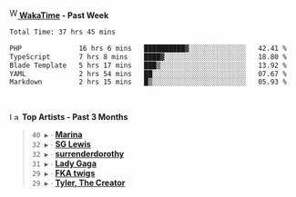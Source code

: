 <img src="https://github.com/dxnter/dxnter/assets/17434202/67b21fa4-d36d-46f9-9dec-f23d976b00ef" alt="WakaTime Logo" width="14" height="18"/><a href="https://wakatime.com/@dxnter" target="_blank"><strong> WakaTime</strong></a><strong> - Past Week</strong>

<!--START_SECTION:waka-->

```txt
Total Time: 37 hrs 45 mins

PHP              16 hrs 6 mins   ██████████▓░░░░░░░░░░░░░░   42.41 %
TypeScript       7 hrs 8 mins    ████▓░░░░░░░░░░░░░░░░░░░░   18.80 %
Blade Template   5 hrs 17 mins   ███▒░░░░░░░░░░░░░░░░░░░░░   13.92 %
YAML             2 hrs 54 mins   ██░░░░░░░░░░░░░░░░░░░░░░░   07.67 %
Markdown         2 hrs 15 mins   █▒░░░░░░░░░░░░░░░░░░░░░░░   05.93 %
```

<!--END_SECTION:waka-->

<br/>

<!--START_LASTFM_ARTISTS:{"period": "3month", "rows": 6}-->
<a href="https://last.fm" target="_blank"><img src="https://user-images.githubusercontent.com/17434202/215290617-e793598d-d7c9-428f-9975-156db1ba89cc.svg" alt="Last.fm Logo" width="18" height="13"/></a> **Top Artists - Past 3 Months**

> `40 ▶️` ∙ **[Marina](https://www.last.fm/music/Marina)**<br/>
> `32 ▶️` ∙ **[SG Lewis](https://www.last.fm/music/SG+Lewis)**<br/>
> `32 ▶️` ∙ **[surrenderdorothy](https://www.last.fm/music/surrenderdorothy)**<br/>
> `31 ▶️` ∙ **[Lady Gaga](https://www.last.fm/music/Lady+Gaga)**<br/>
> `29 ▶️` ∙ **[FKA twigs](https://www.last.fm/music/FKA+twigs)**<br/>
> `29 ▶️` ∙ **[Tyler, The Creator](https://www.last.fm/music/Tyler,+The+Creator)**<br/>
<!--END_LASTFM_ARTISTS-->
